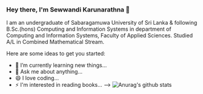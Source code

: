 ### Hey there, I'm Sewwandi Karunarathna 👋

I am an undergraduate of Sabaragamuwa University of Sri Lanka & following B.Sc.(hons) Computing and Information Systems in department of Computing and Information Systems, Faculty of Applied Sciences. Studied A/L in Combined Mathematical Stream.

Here are some ideas to get you started:

- 🌱 I’m currently learning new things...
- 💬 Ask me about anything...
- 😄 I love coding...
- ⚡ I'm interested in reading books...
-->
![Anurag's github stats](https://github-readme-stats.vercel.app/api?username=sewwandikarunarathna&show_icons=true&theme=tokyonight)
